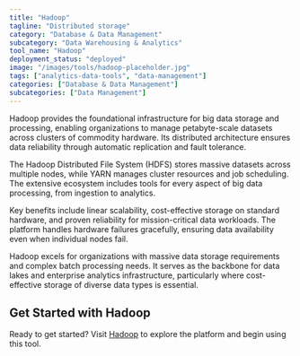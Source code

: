 ```yaml
---
title: "Hadoop"
tagline: "Distributed storage"
category: "Database & Data Management"
subcategory: "Data Warehousing & Analytics"
tool_name: "Hadoop"
deployment_status: "deployed"
image: "/images/tools/hadoop-placeholder.jpg"
tags: ["analytics-data-tools", "data-management"]
categories: ["Database & Data Management"]
subcategories: ["Data Management"]
---
```

Hadoop provides the foundational infrastructure for big data storage and processing, enabling organizations to manage petabyte-scale datasets across clusters of commodity hardware. Its distributed architecture ensures data reliability through automatic replication and fault tolerance.

The Hadoop Distributed File System (HDFS) stores massive datasets across multiple nodes, while YARN manages cluster resources and job scheduling. The extensive ecosystem includes tools for every aspect of big data processing, from ingestion to analytics.

Key benefits include linear scalability, cost-effective storage on standard hardware, and proven reliability for mission-critical data workloads. The platform handles hardware failures gracefully, ensuring data availability even when individual nodes fail.

Hadoop excels for organizations with massive data storage requirements and complex batch processing needs. It serves as the backbone for data lakes and enterprise analytics infrastructure, particularly where cost-effective storage of diverse data types is essential.
## Get Started with Hadoop

Ready to get started? Visit [Hadoop](https://hadoop.com) to explore the platform and begin using this tool.

